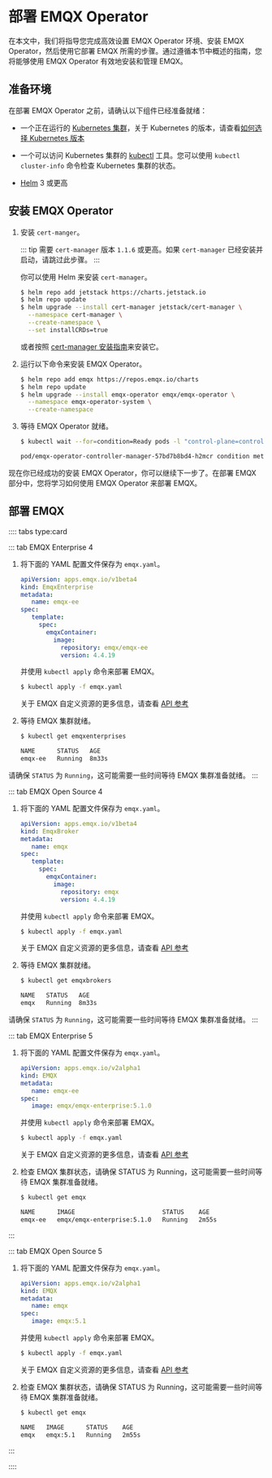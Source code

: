 # 部署 EMQX Operator

在本文中，我们将指导您完成高效设置 EMQX Operator 环境、安装 EMQX Operator，然后使用它部署 EMQX 所需的步骤。通过遵循本节中概述的指南，您将能够使用 EMQX Operator 有效地安装和管理 EMQX。

## 准备环境

在部署 EMQX Operator 之前，请确认以下组件已经准备就绪：

- 一个正在运行的 [Kubernetes 集群](https://kubernetes.io/docs/concepts/overview/)，关于 Kubernetes 的版本，请查看[如何选择 Kubernetes 版本](../index.md)

- 一个可以访问 Kubernetes 集群的 [kubectl](https://kubernetes.io/docs/tasks/tools/#kubectl) 工具。您可以使用 `kubectl cluster-info` 命令检查 Kubernetes 集群的状态。

- [Helm](https://helm.sh) 3 或更高

## 安装 EMQX Operator

1. 安装 `cert-manger`。

   ::: tip
   需要 `cert-manager` 版本 `1.1.6` 或更高。如果 `cert-manager` 已经安装并启动，请跳过此步骤。
   :::

   你可以使用 Helm 来安装 `cert-manager`。

   ```bash
   $ helm repo add jetstack https://charts.jetstack.io
   $ helm repo update
   $ helm upgrade --install cert-manager jetstack/cert-manager \
     --namespace cert-manager \
     --create-namespace \
     --set installCRDs=true
   ```

   或者按照 [cert-manager 安装指南](https://cert-manager.io/docs/installation/)来安装它。

2. 运行以下命令来安装 EMQX Operator。

   ```bash
   $ helm repo add emqx https://repos.emqx.io/charts
   $ helm repo update
   $ helm upgrade --install emqx-operator emqx/emqx-operator \
     --namespace emqx-operator-system \
     --create-namespace
   ```

3. 等待 EMQX Operator 就绪。

   ```bash
   $ kubectl wait --for=condition=Ready pods -l "control-plane=controller-manager" -n emqx-operator-system

   pod/emqx-operator-controller-manager-57bd7b8bd4-h2mcr condition met
   ```

现在你已经成功的安装 EMQX Operator，你可以继续下一步了。在部署 EMQX 部分中，您将学习如何使用 EMQX Operator 来部署 EMQX。

## 部署 EMQX

:::: tabs type:card

::: tab EMQX Enterprise 4
1. 将下面的 YAML 配置文件保存为 `emqx.yaml`。

   ```yaml
   apiVersion: apps.emqx.io/v1beta4
   kind: EmqxEnterprise
   metadata:
      name: emqx-ee
   spec:
      template:
        spec:
          emqxContainer:
            image:
              repository: emqx/emqx-ee
              version: 4.4.19
   ```

   并使用 `kubectl apply` 命令来部署 EMQX。

   ```bash
   $ kubectl apply -f emqx.yaml
   ```

   关于 EMQX 自定义资源的更多信息，请查看 [API 参考](../reference/v1beta4-reference.md)

2. 等待 EMQX 集群就绪。

   ```bash
   $ kubectl get emqxenterprises

   NAME      STATUS   AGE
   emqx-ee   Running  8m33s
   ```

  请确保 `STATUS` 为 `Running`，这可能需要一些时间等待 EMQX 集群准备就绪。
:::

::: tab EMQX Open Source 4
1. 将下面的 YAML 配置文件保存为 `emqx.yaml`。

   ```yaml
   apiVersion: apps.emqx.io/v1beta4
   kind: EmqxBroker
   metadata:
      name: emqx
   spec:
      template:
        spec:
          emqxContainer:
            image:
              repository: emqx
              version: 4.4.19
   ```

   并使用 `kubectl apply` 命令来部署 EMQX。

   ```bash
   $ kubectl apply -f emqx.yaml
   ```

   关于 EMQX 自定义资源的更多信息，请查看 [API 参考](../reference/v1beta4-reference.md)

2. 等待 EMQX 集群就绪。

   ```bash
   $ kubectl get emqxbrokers

   NAME   STATUS   AGE
   emqx   Running  8m33s
   ```

  请确保 `STATUS` 为 `Running`，这可能需要一些时间等待 EMQX 集群准备就绪。
:::

::: tab EMQX Enterprise 5

1. 将下面的 YAML 配置文件保存为 `emqx.yaml`。

   ```yaml
   apiVersion: apps.emqx.io/v2alpha1
   kind: EMQX
   metadata:
      name: emqx-ee
   spec:
      image: emqx/emqx-enterprise:5.1.0
   ```

   并使用 `kubectl apply` 命令来部署 EMQX。

   ```bash
   $ kubectl apply -f emqx.yaml
   ```

   关于 EMQX 自定义资源的更多信息，请查看 [API 参考](../reference/v2alpha1-reference.md)

2. 检查 EMQX 集群状态，请确保 STATUS 为 Running，这可能需要一些时间等待 EMQX 集群准备就绪。

   ```bash
   $ kubectl get emqx

   NAME      IMAGE                        STATUS    AGE
   emqx-ee   emqx/emqx-enterprise:5.1.0   Running   2m55s
   ```
:::

::: tab EMQX Open Source 5

1. 将下面的 YAML 配置文件保存为 `emqx.yaml`。

   ```yaml
   apiVersion: apps.emqx.io/v2alpha1
   kind: EMQX
   metadata:
      name: emqx
   spec:
      image: emqx:5.1
   ```

   并使用 `kubectl apply` 命令来部署 EMQX。

   ```bash
   $ kubectl apply -f emqx.yaml
   ```

   关于 EMQX 自定义资源的更多信息，请查看 [API 参考](../reference/v2alpha1-reference.md)

2. 检查 EMQX 集群状态，请确保 STATUS 为 Running，这可能需要一些时间等待 EMQX 集群准备就绪。

   ```bash
   $ kubectl get emqx

   NAME   IMAGE      STATUS    AGE
   emqx   emqx:5.1   Running   2m55s
   ```
:::

::::
